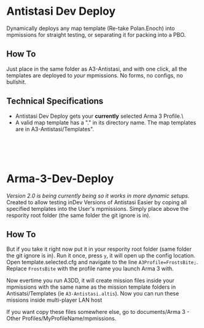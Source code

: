 # Antistasi Dev Deploy
Dynamically deploys any map template (Re-take Polan.Enoch) into mpmissions for straight testing, or separating it for packing into a PBO. 
## How To
Just place in the same folder as A3-Antistasi, and with one click, all the templates are deployed to *your* mpmissions. No forms, no configs, no bullshit.
## Technical Specifications 
* Antistasi Dev Deploy gets your **currently** selected Arma 3 Profile.\
* A valid map template has a "." in its directory name. The map templates are in A3-Antistasi/Templates".
<br/>
<br/>
<br/>

# Arma-3-Dev-Deploy
*Version 2.0 is being currently being so it works in more dynamic setups.*
Created to allow testing inDev Versions of Antistasi Easier by coping all specified templates into the User's mpmissions.
Simply place above the respority root folder (the same folder the git ignore is in). 
## How To
But if you take it right now put it in your respority root folder (same folder the git ignore is in). Run it once, press `y`, it will open up the config location. Open template.selected.cfg and navigate to the line `A3Profile=FrostsBite;`. Replace `FrostsBite` with the profile name you launch Arma 3 with.
<br/>

Now evertime you run A3DD, it will create mission files inside your mpmissions with the same name as the mission template folders in Antisatsi/Templates (ie `A3-Antistasi.altis`). Now you can run these missions inside multi-player LAN host 
<br/>

If you want copy these files somewhere else, go to documents/Arma 3 - Other Profiles/MyProfileName/mpmissions.
